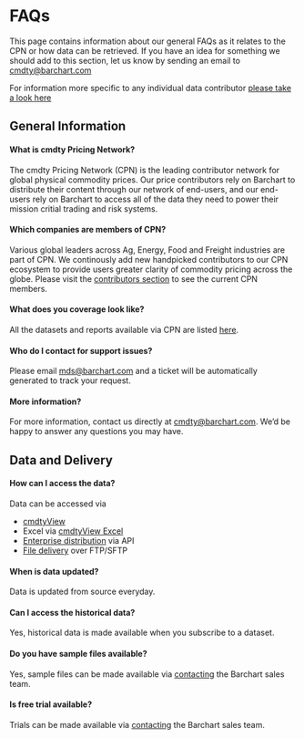 # FAQs
This page contains information about our general FAQs as it relates to the CPN or how data can be retrieved. If you have an idea for something we should add to this section, let us know by sending an email to cmdty@barchart.com

For information more specific to any individual data contributor [please take a look here](/content/contributors)

## General Information

#### What is cmdty Pricing Network?
The cmdty Pricing Network (CPN) is the leading contributor network for global physical commodity prices. Our price contributors rely on Barchart to distribute their content through our network of end-users, and our end-users rely on Barchart to access all of the data they need to power their mission critial trading and risk systems.

#### Which companies are members of CPN?
Various global leaders across Ag, Energy, Food and Freight industries are part of CPN. We continously add new handpicked contributors to our CPN ecosystem to provide users greater clarity of commodity pricing across the globe. Please visit the [contributors section](/content/contributors) to see the current CPN members.

#### What does you coverage look like?
All the datasets and reports available via CPN are listed [here](/content/contributors).

#### Who do I contact for support issues?
Please email mds@barchart.com and a ticket will be automatically generated to track your request.

#### More information?
For more information, contact us directly at cmdty@barchart.com. We’d be happy to answer any questions you may have.

## Data and Delivery

#### How can I access the data?
Data can be accessed via
* [cmdtyView](https://www.barchart.com/cmdty/trading/cmdtyview)
* Excel via [cmdtyView Excel](https://www.barchart.com/cmdty/trading/cmdtyview-excel)
* [Enterprise distribution](https://www.barchart.com/cmdty/contact) via API
* [File delivery](https://www.barchart.com/cmdty/contact) over FTP/SFTP

#### When is data updated?
Data is updated from source everyday.

#### Can I access the historical data?
Yes, historical data is made available when you subscribe to a dataset.

#### Do you have sample files available?
Yes, sample files can be made available via [contacting](https://www.barchart.com/cmdty/contact) the Barchart sales team.

#### Is free trial available?
Trials can be made available via [contacting](https://www.barchart.com/cmdty/contact) the Barchart sales team.
